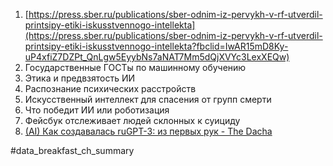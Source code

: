 1. [https://press.sber.ru/publications/sber-odnim-iz-pervykh-v-rf-utverdil-printsipy-etiki-iskusstvennogo-intellekta](https://press.sber.ru/publications/sber-odnim-iz-pervykh-v-rf-utverdil-printsipy-etiki-iskusstvennogo-intellekta?fbclid=IwAR15mD8Ky-uP4xfiZ7DZPt_QnLgw5EyybNs7aNAT7Mm5dQjXVYc3LexXEQw)
2. Государственные ГОСТы по машинному обучению
3. Этика и предвзятость ИИ
4. Распознание психических расстройств 
5. Искусственный интеллект для спасения от групп смерти
6. Что победит ИИ или роботизация 
7. Фейсбук отслеживает людей склонных к суициду
8. [(AI) Как создавалась ruGPT-3: из первых рук - The Dacha](https://www.joinclubhouse.com/event/xjbJbJNg)

#data_breakfast_ch_summary